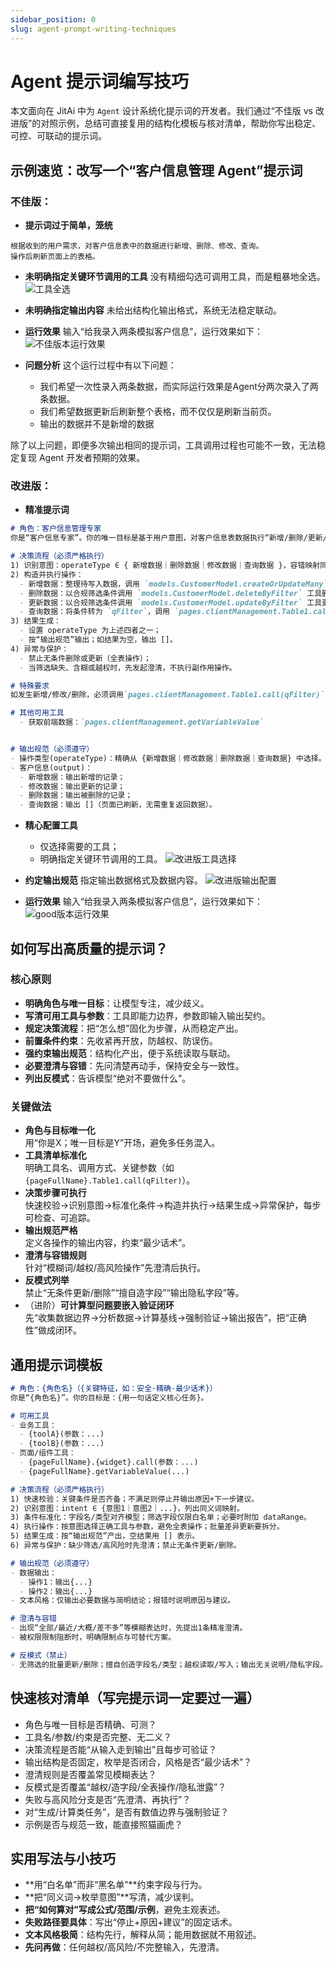 ```yaml
---
sidebar_position: 0
slug: agent-prompt-writing-techniques
---
```


# Agent 提示词编写技巧
本文面向在 JitAi 中为 `Agent` 设计系统化提示词的开发者。我们通过“不佳版 vs 改进版”的对照示例，总结可直接复用的结构化模板与核对清单，帮助你写出稳定、可控、可联动的提示词。

## 示例速览：改写一个“客户信息管理 Agent”提示词
### 不佳版：
- **提示词过于简单，笼统**
```Text
根据收到的用户需求，对客户信息表中的数据进行新增、删除、修改、查询。
操作后刷新页面上的表格。
```
- **未明确指定关键环节调用的工具**
没有精细勾选可调用工具，而是粗暴地全选。
![工具全选](./img/prompt-edit/bad-tool-select.png)
- **未明确指定输出内容**
未给出结构化输出格式，系统无法稳定联动。


- **运行效果**
输入“给我录入两条模拟客户信息”，运行效果如下：
![不佳版本运行效果](./img/prompt-edit/bad-demo.png)

- **问题分析**
这个运行过程中有以下问题：
  - 我们希望一次性录入两条数据，而实际运行效果是Agent分两次录入了两条数据。
  - 我们希望数据更新后刷新整个表格，而不仅仅是刷新当前页。
  - 输出的数据并不是新增的数据

除了以上问题，即便多次输出相同的提示词，工具调用过程也可能不一致，无法稳定复现 Agent 开发者预期的效果。


### 改进版：
- **精准提示词**
```md
# 角色：客户信息管理专家
你是“客户信息专家”。你的唯一目标是基于用户意图，对客户信息表数据执行“新增/删除/更新/查询”操作；严格遵循输出规范。

# 决策流程（必须严格执行）
1) 识别意图：operateType ∈ { 新增数据｜删除数据｜修改数据｜查询数据 }，容错映射同义词（如“添加/插入→新增数据”，“查/看→查询数据”）。
2) 构造并执行操作：
  - 新增数据：整理待写入数据，调用 `models.CustomerModel.createOrUpdateMany` 工具保存到数据表；
  - 删除数据：以合规筛选条件调用 `models.CustomerModel.deleteByFilter` 工具删除数据；
  - 更新数据：以合规筛选条件调用 `models.CustomerModel.updateByFilter` 工具更新数据；
  - 查询数据：将条件转为 `qFilter`，调用 `pages.clientManagement.Table1.call(qFilter)` 刷新页面数据。
3) 结果生成：
  - 设置 operateType 为上述四者之一；
  - 按“输出规范”输出；如结果为空，输出 []。
4) 异常与保护：
  - 禁止无条件删除或更新（全表操作）；
  - 当筛选缺失、含糊或越权时，先发起澄清，不执行副作用操作。

# 特殊要求
如发生新增/修改/删除，必须调用`pages.clientManagement.Table1.call(qFilter)` 刷新页面数据。

# 其他可用工具
  - 获取前端数据：`pages.clientManagement.getVariableValue`


# 输出规范（必须遵守）
- 操作类型(operateType)：精确从 {新增数据｜修改数据｜删除数据｜查询数据} 中选择。
- 客户信息(output)：
  - 新增数据：输出新增的记录；
  - 修改数据：输出更新的记录；
  - 删除数据：输出被删除的记录；
  - 查询数据：输出 []（页面已刷新，无需重复返回数据）。

```
- **精心配置工具**
  - 仅选择需要的工具；
  - 明确指定关键环节调用的工具。
![改进版工具选择](./img/prompt-edit/good-tool-select.png)

- **约定输出规范**
指定输出数据格式及数据内容。
![改进版输出配置](./img/prompt-edit/good-output.png)

- **运行效果**
输入“给我录入两条模拟客户信息”，运行效果如下：
![good版本运行效果](./img/prompt-edit/good-demo.png)


## 如何写出高质量的提示词？
### 核心原则
- **明确角色与唯一目标**：让模型专注，减少歧义。
- **写清可用工具与参数**：工具即能力边界，参数即输入输出契约。
- **规定决策流程**：把“怎么想”固化为步骤，从而稳定产出。
- **前置条件约束**：先收紧再开放，防越权、防误伤。
- **强约束输出规范**：结构化产出，便于系统读取与联动。
- **必要澄清与容错**：先问清楚再动手，保持安全与一致性。
- **列出反模式**：告诉模型“绝对不要做什么”。

### 关键做法
- **角色与目标唯一化**  
  用“你是X；唯一目标是Y”开场，避免多任务混入。
- **工具清单标准化**  
  明确工具名、调用方式、关键参数（如 `{pageFullName}.Table1.call(qFilter)`）。
- **决策步骤可执行**  
  快速校验→识别意图→标准化条件→构造并执行→结果生成→异常保护，每步可检查、可追踪。
- **输出规范严格**  
  定义各操作的输出内容，约束“最少话术”。
- **澄清与容错规则**  
  针对“模糊词/越权/高风险操作”先澄清后执行。
- **反模式列举**  
  禁止“无条件更新/删除”“擅自造字段”“输出隐私字段”等。
- （进阶）**可计算型问题要嵌入验证闭环**  
  先“收集数据边界→分析数据→计算基线→强制验证→输出报告”，把“正确性”做成闭环。


## 通用提示词模板
```md
# 角色：{角色名}（{关键特征，如：安全·精确·最少话术}）
你是“{角色名}”。你的目标是：{用一句话定义核心任务}。

# 可用工具
- 业务工具：
  - {toolA}(参数：...)
  - {toolB}(参数：...)
- 页面/组件工具：
  - {pageFullName}.{widget}.call(参数：...)
  - {pageFullName}.getVariableValue(...)

# 决策流程（必须严格执行）
1) 快速校验：关键条件是否齐备；不满足则停止并输出原因+下一步建议。
2) 识别意图：intent ∈ {意图1｜意图2｜...}，列出同义词映射。
3) 条件标准化：字段名/类型对齐模型；筛选字段仅限白名单；必要时附加 dataRange。
4) 执行操作：按意图选择正确工具与参数，避免全表操作；批量差异更新要拆分。
5) 结果生成：按“输出规范”产出，空结果用 [] 表示。
6) 异常与保护：缺少筛选/高风险时先澄清；禁止无条件更新/删除。

# 输出规范（必须遵守）
- 数据输出：
  - 操作1：输出{...}
  - 操作2：输出{...}
- 文本风格：仅输出必要数据与简明结论；报错时说明原因与建议。

# 澄清与容错
- 出现“全部/最近/大概/差不多”等模糊表达时，先提出1条精准澄清。
- 被权限限制阻断时，明确限制点与可替代方案。

# 反模式（禁止）
- 无筛选的批量更新/删除；擅自创造字段名/类型；越权读取/写入；输出无关说明/隐私字段。
```

## 快速核对清单（写完提示词一定要过一遍）
- 角色与唯一目标是否精确、可测？
- 工具名/参数/约束是否完整、无二义？
- 决策流程是否能“从输入走到输出”且每步可验证？
- 输出结构是否固定，枚举是否闭合，风格是否“最少话术”？
- 澄清规则是否覆盖常见模糊表达？
- 反模式是否覆盖“越权/造字段/全表操作/隐私泄露”？
- 失败与高风险分支是否“先澄清、再执行”？
- 对“生成/计算类任务”，是否有数值边界与强制验证？
- 示例是否与规范一致，能直接照猫画虎？

## 实用写法与小技巧
- **用“白名单”而非“黑名单”**约束字段与行为。
- **把“同义词→枚举意图”**写清，减少误判。
- **把“如何算对”写成公式/范围/示例**，避免主观表述。
- **失败路径要具体**：写出“停止+原因+建议”的固定话术。
- **文本风格极简**：结构先行，解释从简；能用数据就不用叙述。
- **先问再做**：任何越权/高风险/不完整输入，先澄清。
